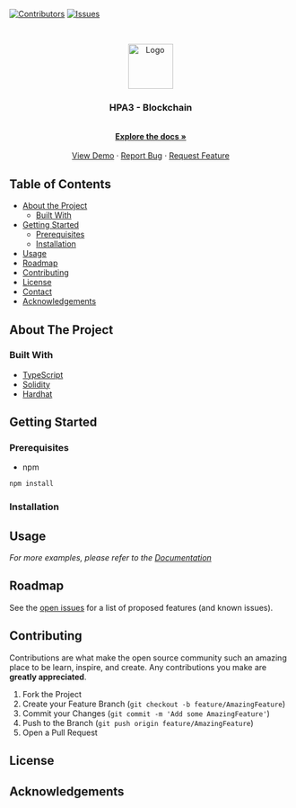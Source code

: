 <!-- PROJECT SHIELDS -->
<!--
*** I'm using markdown "reference style" links for readability.
*** Reference links are enclosed in brackets [ ] instead of parentheses ( ).
*** See the bottom of this document for the declaration of the reference variables
*** for contributors-url, forks-url, etc. This is an optional, concise syntax you may use.
*** https://www.markdownguide.org/basic-syntax/#reference-style-links
-->

[![Contributors][contributors-shield]][contributors-url]
[![Issues][issues-shield]][issues-url]

<!-- PROJECT LOGO -->
<br />
<p align="center">
  <a href="https://git.vmo.dev/c12/hpa22136-hpa-blockchain/hpa3-blockchain">
    <img src="https://i0.wp.com/hashpeak.com/wp-content/uploads/2020/11/cropped-cropped-cropped-cropped-hashPeak-Logo-1-e1641478761994.png?fit=240%2C69&ssl=1" alt="Logo" width="80" height="80">
  </a>

  <h3 align="center">HPA3 - Blockchain</h3>

  <p align="center">
    <br />
    <a href="https://hpa3.gitbook.io/hpa3/"><strong>Explore the docs »</strong></a>
    <br />
    <br />
    <a href="">View Demo</a>
    ·
    <a href="https://git.vmo.dev/c12/hpa22136-hpa-blockchain/hpa3-blockchain/-/issues">Report Bug</a>
    ·
    <a href="https://git.vmo.dev/c12/hpa22136-hpa-blockchain/hpa3-blockchain/-/issues">Request Feature</a>
  </p>
</p>

<!-- TABLE OF CONTENTS -->

## Table of Contents

- [About the Project](#about-the-project)
  - [Built With](#built-with)
- [Getting Started](#getting-started)
  - [Prerequisites](#prerequisites)
  - [Installation](#installation)
- [Usage](#usage)
- [Roadmap](#roadmap)
- [Contributing](#contributing)
- [License](#license)
- [Contact](#contact)
- [Acknowledgements](#acknowledgements)

<!-- ABOUT THE PROJECT -->

## About The Project

### Built With

- [TypeScript](https://www.typescriptlang.org/)
- [Solidity](https://docs.soliditylang.org/en/v0.8.17/)
- [Hardhat](https://hardhat.org/)

<!-- GETTING STARTED -->

## Getting Started

### Prerequisites

- npm

```sh
npm install
```

### Installation

<!-- USAGE EXAMPLES -->

## Usage

_For more examples, please refer to the [Documentation](https://hpa3.gitbook.io/hpa3/)_

<!-- ROADMAP -->

## Roadmap

See the [open issues](https://git.vmo.dev/c12/hpa22136-hpa-blockchain/hpa3-blockchain/-/issues) for a list of proposed features (and known issues).

<!-- CONTRIBUTING -->

## Contributing

Contributions are what make the open source community such an amazing place to be learn, inspire, and create. Any contributions you make are **greatly appreciated**.

1. Fork the Project
2. Create your Feature Branch (`git checkout -b feature/AmazingFeature`)
3. Commit your Changes (`git commit -m 'Add some AmazingFeature'`)
4. Push to the Branch (`git push origin feature/AmazingFeature`)
5. Open a Pull Request

<!-- LICENSE -->

## License

<!-- CONTACT -->

<!-- ACKNOWLEDGEMENTS -->

## Acknowledgements

<!-- MARKDOWN LINKS & IMAGES -->
<!-- https://www.markdownguide.org/basic-syntax/#reference-style-links -->

[contributors-shield]: https://img.shields.io/github/contributors/othneildrew/Best-README-Template.svg?style=flat-square
[contributors-url]: https://git.vmo.dev/c12/hpa22136-hpa-blockchain/hpa3-blockchain/-/graphs/main
[issues-shield]: https://img.shields.io/github/issues/othneildrew/Best-README-Template.svg?style=flat-square
[issues-url]: https://git.vmo.dev/c12/hpa22136-hpa-blockchain/hpa3-blockchain/-/issues
